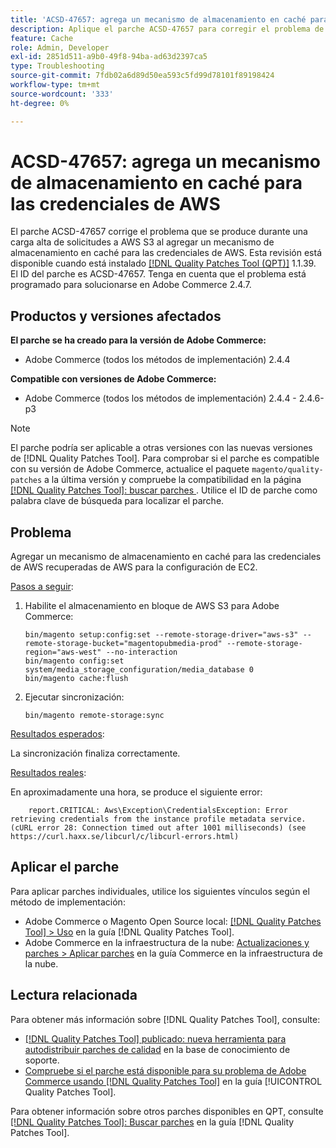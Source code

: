 ```yaml
---
title: 'ACSD-47657: agrega un mecanismo de almacenamiento en caché para las credenciales de AWS'
description: Aplique el parche ACSD-47657 para corregir el problema de Adobe Commerce que se produce durante una carga alta de solicitudes a AWS S3 añadiendo un mecanismo de almacenamiento en caché para las credenciales de AWS.
feature: Cache
role: Admin, Developer
exl-id: 2851d511-a9b0-49f8-94ba-ad63d2397ca5
type: Troubleshooting
source-git-commit: 7fdb02a6d89d50ea593c5fd99d78101f89198424
workflow-type: tm+mt
source-wordcount: '333'
ht-degree: 0%

---
```


# ACSD-47657: agrega un mecanismo de almacenamiento en caché para las credenciales de AWS

El parche ACSD-47657 corrige el problema que se produce durante una carga alta de solicitudes a AWS S3 al agregar un mecanismo de almacenamiento en caché para las credenciales de AWS. Esta revisión está disponible cuando está instalado [[!DNL Quality Patches Tool (QPT)]](https://experienceleague.adobe.com/en/docs/commerce-operations/tools/quality-patches-tool/quality-patches-tool-to-self-serve-quality-patches) 1.1.39. El ID del parche es ACSD-47657. Tenga en cuenta que el problema está programado para solucionarse en Adobe Commerce 2.4.7.

## Productos y versiones afectados

**El parche se ha creado para la versión de Adobe Commerce:**

* Adobe Commerce (todos los métodos de implementación) 2.4.4

**Compatible con versiones de Adobe Commerce:**

* Adobe Commerce (todos los métodos de implementación) 2.4.4 - 2.4.6-p3

>[!NOTE]
>
>El parche podría ser aplicable a otras versiones con las nuevas versiones de [!DNL Quality Patches Tool]. Para comprobar si el parche es compatible con su versión de Adobe Commerce, actualice el paquete `magento/quality-patches` a la última versión y compruebe la compatibilidad en la página [[!DNL Quality Patches Tool]: buscar parches ](https://experienceleague.adobe.com/tools/commerce-quality-patches/index.html). Utilice el ID de parche como palabra clave de búsqueda para localizar el parche.

## Problema

Agregar un mecanismo de almacenamiento en caché para las credenciales de AWS recuperadas de AWS para la configuración de EC2.

<u>Pasos a seguir</u>:

1. Habilite el almacenamiento en bloque de AWS S3 para Adobe Commerce:

   ```
   bin/magento setup:config:set --remote-storage-driver="aws-s3" --remote-storage-bucket="magentopubmedia-prod" --remote-storage-region="aws-west" --no-interaction
   bin/magento config:set 
   system/media_storage_configuration/media_database 0 
   bin/magento cache:flush
   ```

1. Ejecutar sincronización:

   ```
   bin/magento remote-storage:sync
   ```

<u>Resultados esperados</u>:

La sincronización finaliza correctamente.

<u>Resultados reales</u>:

En aproximadamente una hora, se produce el siguiente error:

```
    report.CRITICAL: Aws\Exception\CredentialsException: Error retrieving credentials from the instance profile metadata service. (cURL error 28: Connection timed out after 1001 milliseconds) (see https://curl.haxx.se/libcurl/c/libcurl-errors.html) 
```

## Aplicar el parche

Para aplicar parches individuales, utilice los siguientes vínculos según el método de implementación:

* Adobe Commerce o Magento Open Source local: [[!DNL Quality Patches Tool] > Uso](/help/tools/quality-patches-tool/usage.md) en la guía [!DNL Quality Patches Tool].
* Adobe Commerce en la infraestructura de la nube: [Actualizaciones y parches > Aplicar parches](https://experienceleague.adobe.com/docs/commerce-cloud-service/user-guide/develop/upgrade/apply-patches.html) en la guía Commerce en la infraestructura de la nube.

## Lectura relacionada

Para obtener más información sobre [!DNL Quality Patches Tool], consulte:

* [[!DNL Quality Patches Tool] publicado: nueva herramienta para autodistribuir parches de calidad](https://experienceleague.adobe.com/en/docs/commerce-operations/tools/quality-patches-tool/quality-patches-tool-to-self-serve-quality-patches) en la base de conocimiento de soporte.
* [Compruebe si el parche está disponible para su problema de Adobe Commerce usando [!DNL Quality Patches Tool]](/help/tools/quality-patches-tool/patches-available-in-qpt/check-patch-for-magento-issue-with-magento-quality-patches.md) en la guía [!UICONTROL Quality Patches Tool].


Para obtener información sobre otros parches disponibles en QPT, consulte [[!DNL Quality Patches Tool]: Buscar parches](https://experienceleague.adobe.com/tools/commerce-quality-patches/index.html) en la guía [!DNL Quality Patches Tool].
